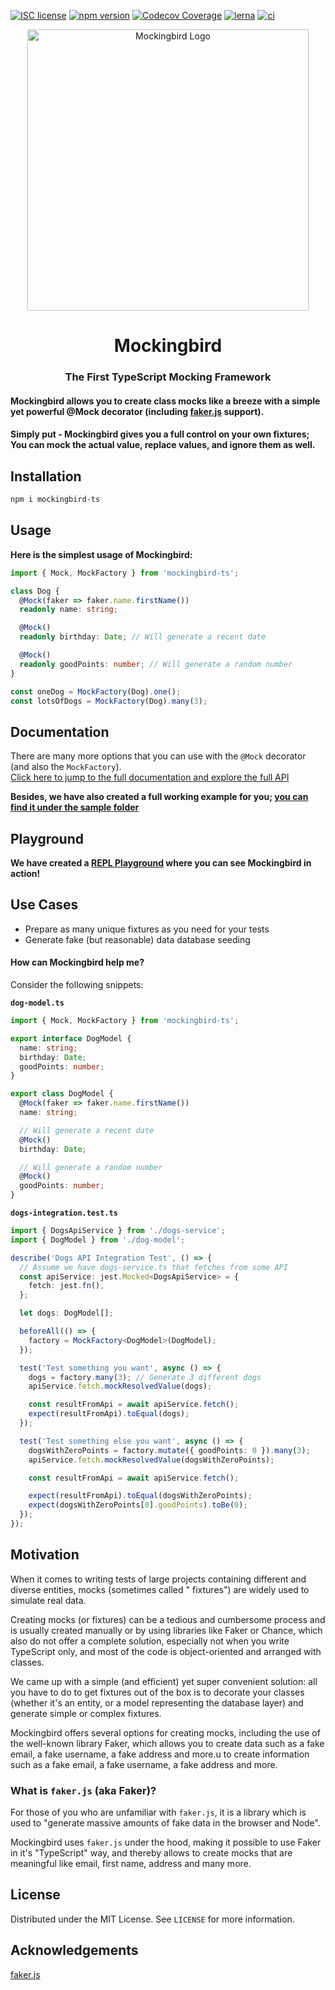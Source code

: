 [![ISC license](http://img.shields.io/badge/license-MIT-brightgreen.svg)](http://opensource.org/licenses/MIT)
[![npm version](http://img.shields.io/npm/v/mockingbird-ts.svg?style=flat)](https://npmjs.org/package/mockingbird-ts "View this project on npm")
[![Codecov Coverage](https://img.shields.io/codecov/c/github/omermorad/mockingbird/master.svg?style=flat-square)](https://codecov.io/gh/omermorad/mockingbird)
[![lerna](https://img.shields.io/badge/maintained%20with-lerna-cc00ff.svg)](https://lerna.js.org/)
[![ci](https://github.com/omermorad/mockingbird/actions/workflows/ci.yml/badge.svg?branch=master)](https://github.com/omermorad/mockingbird/actions)

<p align="center">
  <img width="450" src="https://raw.githubusercontent.com/omermorad/mockingbird-ts/master/docs/logo.png" alt="Mockingbird Logo" />

  <h1 align="center">Mockingbird</h1>

  <h3 align="center">
    The First TypeScript Mocking Framework
  </h3>

  <h4>
    Mockingbird allows you to create class mocks like a breeze with a simple yet powerful @Mock decorator (including <a href="https://github.com/marak/Faker.js/">faker.js</a> support).
  </h4>

  <h4>
    Simply put - Mockingbird gives you a full control on your own fixtures; You can mock the actual value, replace values, and ignore them as well.
  </h4>
</p>

## Installation

```bash
npm i mockingbird-ts
```

## Usage

**Here is the simplest usage of Mockingbird:**

```typescript
import { Mock, MockFactory } from 'mockingbird-ts';

class Dog {
  @Mock(faker => faker.name.firstName())
  readonly name: string;

  @Mock()
  readonly birthday: Date; // Will generate a recent date

  @Mock()
  readonly goodPoints: number; // Will generate a random number
}

const oneDog = MockFactory(Dog).one();
const lotsOfDogs = MockFactory(Dog).many(3);
```

## Documentation

There are many more options that you can use with the `@Mock` decorator (and also the `MockFactory`). \
[Click here to jump to the full documentation and explore the full API](https://github.com/omermorad/faker.ts/blob/master/docs/README.md)

**Besides, we have also created a full working example for
you; [you can find it under the sample folder](https://github.com/omermorad/mockingbird-ts/tree/master/sample)**

## Playground

**We have created a [REPL Playground](https://repl.it/@omermorad/Mockingbird-Playground) where you can see Mockingbird
in action!**

## Use Cases
- Prepare as many unique fixtures as you need for your tests
- Generate fake (but reasonable) data database seeding

#### How can Mockingbird help me?
Consider the following snippets:

**`dog-model.ts`**

```typescript
import { Mock, MockFactory } from 'mockingbird-ts';

export interface DogModel {
  name: string;
  birthday: Date;
  goodPoints: number;
}

export class DogModel {
  @Mock(faker => faker.name.firstName())
  name: string;

  // Will generate a recent date
  @Mock()
  birthday: Date;

  // Will generate a random number
  @Mock()
  goodPoints: number;
}
```

**`dogs-integration.test.ts`**

```typescript
import { DogsApiService } from './dogs-service';
import { DogModel } from './dog-model';

describe('Dogs API Integration Test', () => {
  // Assume we have dogs-service.ts that fetches from some API
  const apiService: jest.Mocked<DogsApiService> = {
    fetch: jest.fn(),
  };

  let dogs: DogModel[];

  beforeAll(() => {
    factory = MockFactory<DogModel>(DogModel);
  });

  test('Test something you want', async () => {
    dogs = factory.many(3); // Generate 3 different dogs
    apiService.fetch.mockResolvedValue(dogs);

    const resultFromApi = await apiService.fetch();
    expect(resultFromApi).toEqual(dogs);
  });

  test('Test something else you want', async () => {
    dogsWithZeroPoints = factory.mutate({ goodPoints: 0 }).many(3);
    apiService.fetch.mockResolvedValue(dogsWithZeroPoints);

    const resultFromApi = await apiService.fetch();

    expect(resultFromApi).toEqual(dogsWithZeroPoints);
    expect(dogsWithZeroPoints[0].goodPoints).toBe(0);
  });
});
```

## Motivation

When it comes to writing tests of large projects containing different and diverse entities, mocks (sometimes called "
fixtures") are widely used to simulate real data.

Creating mocks (or fixtures) can be a tedious and cumbersome process and is usually created manually or by using
libraries like Faker or Chance, which also do not offer a complete solution, especially not when you write TypeScript
only, and most of the code is object-oriented and arranged with classes.

We came up with a simple (and efficient) yet super convenient solution: all you have to do to get fixtures out of the
box is to decorate your classes (whether it's an entity, or a model representing the database layer) and generate simple
or complex fixtures.

Mockingbird offers several options for creating mocks, including the use of the well-known library Faker, which allows
you to create data such as a fake email, a fake username, a fake address and more.u to create information such as a fake
email, a fake username, a fake address and more.

### What is `faker.js` (aka Faker)?

For those of you who are unfamiliar with `faker.js`, it is a library which is used to "generate massive amounts of fake data in the browser and Node".

Mockingbird uses `faker.js` under the hood, making it possible to use Faker in it's "TypeScript" way, and thereby allows
to create mocks that are meaningful like email, first name, address and many more.

## License

Distributed under the MIT License. See `LICENSE` for more information.

## Acknowledgements

[faker.js](https://github.com/marak/Faker.js)
